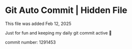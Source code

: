 # Git Auto Commit | Hidden File

This file was added Feb 12, 2025

Just for fun and keeping my daily git commit active 🤪

commit number: 1291453

